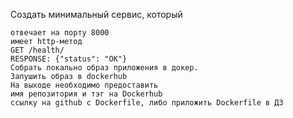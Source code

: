 Создать минимальный сервис, который

    отвечает на порту 8000
    имеет http-метод
    GET /health/
    RESPONSE: {"status": "OK"}
    Cобрать локально образ приложения в докер.
    Запушить образ в dockerhub
    На выходе необходимо предоставить
    имя репозитория и тэг на Dockerhub
    ссылку на github c Dockerfile, либо приложить Dockerfile в ДЗ

